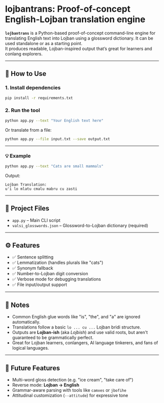 

# lojbantrans: Proof-of-concept English-Lojban translation engine

**`lojbantrans`** is a Python-based proof-of-concept command-line engine for translating English text into Lojban using a glossword dictionary. It can be used standalone or as a starting point.  
It produces readable, Lojban-inspired output that’s great for learners and conlang explorers.

---

## 🚀 How to Use

### 1. Install dependencies  
```bash
pip install -r requirements.txt
```

### 2. Run the tool
```bash
python app.py --text "Your English text here"
```

Or translate from a file:
```bash
python app.py --file input.txt --save output.txt
```

---

### 💡 Example

```bash
python app.py --text "Cats are small mammals"
```

Output:
```
Lojban Translation:
u'i lo mlatu cmalu mabru cu zasti
```

---

## 📂 Project Files

- `app.py` – Main CLI script
- `valsi_glosswords.json` – Glossword-to-Lojban dictionary (required)

---

## ⚙️ Features

- ✅ Sentence splitting
- ✅ Lemmatization (handles plurals like "cats")
- ✅ Synonym fallback
- ✅ Number-to-Lojban digit conversion
- ✅ Verbose mode for debugging translations
- ✅ File input/output support

---

## 🧠 Notes

- Common English glue words like "is", "the", and "a" are ignored automatically.
- Translations follow a basic `lo ... cu ...` Lojban bridi structure.
- Outputs are **Lojban-ish** (aka *Lojbish*) and use valid roots, but aren't guaranteed to be grammatically perfect.
- Great for Lojban learners, conlangers, AI language tinkerers, and fans of logical languages.

---

## 🌱 Future Features

- Multi-word gloss detection (e.g. "ice cream", "take care of")
- Reverse mode: **Lojban → English**
- Grammar-aware parsing with tools like `camxes` or `jbofihe`
- Attitudinal customization (`--attitude`) for expressive tone
